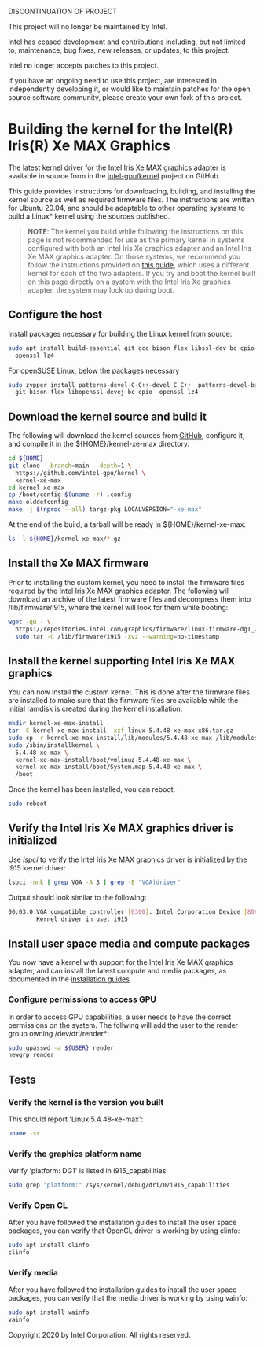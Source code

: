 DISCONTINUATION OF PROJECT

This project will no longer be maintained by Intel.

Intel has ceased development and contributions including, but not limited to, maintenance, bug fixes, new releases, or updates, to this project.  

Intel no longer accepts patches to this project.

If you have an ongoing need to use this project, are interested in independently developing it, or would like to maintain patches for the open source software community, please create your own fork of this project.  
# Building the kernel for the Intel(R) Iris(R) Xe MAX Graphics

The latest kernel driver for the Intel Iris Xe MAX graphics adapter is
available in source form in the
[intel-gpu/kernel](https://github.com/intel-gpu/kernel) project on GitHub.

This guide provides instructions for downloading, building, and
installing the kernel source as well as required firmware files. The
instructions are written for Ubuntu 20.04, and should be adaptable to
other operating systems to build a Linux* kernel using the sources
published.

> **NOTE**: The kernel you build while following the instructions on
> this page is not recommended for use as the primary kernel in systems
> configured with both an Intel Iris Xe graphics adapter and an Intel
> Iris Xe MAX graphics adapter. On those systems, we recommend you
> follow the instructions provided on [this guide](https://dgpu-docs.intel.com/devices/iris-xe-max-graphics/index.html), which
> uses a different kernel for each of the two adapters. If you try and
> boot the kernel built on this page directly on a system with the Intel
> Iris Xe graphics adapter, the system may lock up during boot.

## Configure the host

Install packages necessary for building the Linux kernel from source:

```bash
sudo apt install build-essential git gcc bison flex libssl-dev bc cpio \
  openssl lz4
```
For openSUSE Linux, below the packages necessary

```bash
sudo zypper install patterns-devel-C-C++-devel_C_C++  patterns-devel-base-devel_kernel \
  git bison flex libopenssl-devej bc cpio  openssl lz4
```

## Download the kernel source and build it

The following will download the kernel sources from
[GitHub](https://github.com/intel-gpu/kernel), configure it, and compile
it in the ${HOME}/kernel-xe-max directory.

```bash
cd ${HOME}
git clone --branch=main --depth=1 \
  https://github.com/intel-gpu/kernel \
  kernel-xe-max
cd kernel-xe-max
cp /boot/config-$(uname -r) .config
make olddefconfig
make -j $(nproc --all) targz-pkg LOCALVERSION="-xe-max"
```

At the end of the build, a tarball will be ready in ${HOME}/kernel-xe-max:

```bash
ls -l ${HOME}/kernel-xe-max/*.gz
```

## Install the Xe MAX firmware

Prior to installing the custom kernel, you need to install the firmware
files required by the Intel Iris Xe MAX graphics adapter. The following
will download an archive of the latest firmware files and decompress
them into /lib/firmware/i915, where the kernel will look for them while
booting:

```bash
wget -qO - \
  https://repositories.intel.com/graphics/firmware/linux-firmware-dg1_2020.43.tgz |
  sudo tar -C /lib/firmware/i915 -xvz --warning=no-timestamp
```

## Install the kernel supporting Intel Iris Xe MAX graphics

You can now install the custom kernel. This is done after the firmware
files are installed to make sure that the firmware files are available
while the initial ramdisk is created during the kernel installation:

```bash
mkdir kernel-xe-max-install
tar -C kernel-xe-max-install -xzf linux-5.4.48-xe-max-x86.tar.gz
sudo cp -r kernel-xe-max-install/lib/modules/5.4.48-xe-max /lib/modules/
sudo /sbin/installkernel \
  5.4.48-xe-max \
  kernel-xe-max-install/boot/vmlinuz-5.4.48-xe-max \
  kernel-xe-max-install/boot/System.map-5.4.48-xe-max \
  /boot
```

Once the kernel has been installed, you can reboot:

```bash
sudo reboot
```

## Verify the Intel Iris Xe MAX graphics driver is initialized

Use *lspci* to verify the Intel Iris Xe MAX graphics driver is initialized
by the i915 kernel driver:

```bash
lspci -nnk | grep VGA -A 3 | grep -E "VGA|driver"
```

Output should look similar to the following:

```bash
00:03.0 VGA compatible controller [0300]: Intel Corporation Device [8086:4905] (rev 01)
        Kernel driver in use: i915
```

## Install user space media and compute packages

You now have a kernel with support for the Intel Iris Xe MAX graphics adapter,
and can install the latest compute and media packages, as documented in the
[installation guides](https://dgpu-docs.intel.com/installation-guides/ubuntu/ubuntu-focal.html).

### Configure permissions to access GPU

In order to access GPU capabilities, a user needs to have the correct
permissions on the system. The follwing will add the user to the render
group owning /dev/dri/render*:

```bash
sudo gpasswd -a ${USER} render
newgrp render
```

## Tests

### Verify the kernel is the version you built

This should report 'Linux 5.4.48-xe-max':

```bash
uname -sr
```

### Verify the graphics platform name

Verify 'platform: DG1' is listed in i915_capabilities:

```bash
sudo grep "platform:" /sys/kernel/debug/dri/0/i915_capabilities
```

### Verify Open CL

After you have followed the installation guides to install the user space packages,
you can verify that OpenCL driver is working by using clinfo:

```bash
sudo apt install clinfo
clinfo
```

### Verify media

After you have followed the installation guides to install the user space packages,
you can verify that the media driver is working by using vainfo:


```bash
sudo apt install vainfo
vainfo
```

Copyright 2020 by Intel Corporation. All rights reserved.
